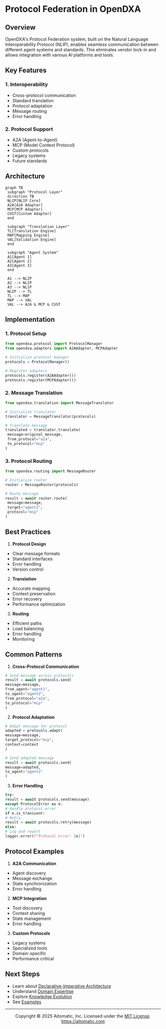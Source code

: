 <!-- markdownlint-disable MD041 -->
<!-- markdownlint-disable MD033 -->
# Protocol Federation in OpenDXA

## Overview

OpenDXA's Protocol Federation system, built on the Natural Language Interoperability Protocol (NLIP), enables seamless communication between different agent systems and standards. This eliminates vendor lock-in and allows integration with various AI platforms and tools.

## Key Features

### 1. Interoperability
- Cross-protocol communication
- Standard translation
- Protocol adaptation
- Message routing
- Error handling

### 2. Protocol Support
- A2A (Agent-to-Agent)
- MCP (Model Context Protocol)
- Custom protocols
- Legacy systems
- Future standards

## Architecture

```mermaid
graph TB
 subgraph "Protocol Layer"
 direction TB
 NLIP[NLIP Core]
 A2A[A2A Adapter]
 MCP[MCP Adapter]
 CUST[Custom Adapter]
 end

 subgraph "Translation Layer"
 TL[Translation Engine]
 MAP[Mapping Engine]
 VAL[Validation Engine]
 end

 subgraph "Agent System"
 A1[Agent 1]
 A2[Agent 2]
 A3[Agent 3]
 end

 A1 --> NLIP
 A2 --> NLIP
 A3 --> NLIP
 NLIP --> TL
 TL --> MAP
 MAP --> VAL
 VAL --> A2A & MCP & CUST
```

## Implementation

### 1. Protocol Setup
```python
from opendxa.protocol import ProtocolManager
from opendxa.adapters import A2AAdapter, MCPAdapter

# Initialize protocol manager
protocols = ProtocolManager()

# Register adapters
protocols.register(A2AAdapter())
protocols.register(MCPAdapter())
```

### 2. Message Translation
```python
from opendxa.translation import MessageTranslator

# Initialize translator
translator = MessageTranslator(protocols)

# Translate message
translated = translator.translate(
 message=original_message,
 from_protocol="a2a",
 to_protocol="mcp"
)
```

### 3. Protocol Routing
```python
from opendxa.routing import MessageRouter

# Initialize router
router = MessageRouter(protocols)

# Route message
result = await router.route(
 message=message,
 target="agent2",
 protocol="mcp"
)
```

## Best Practices

1. **Protocol Design**
 - Clear message formats
 - Standard interfaces
 - Error handling
 - Version control

2. **Translation**
 - Accurate mapping
 - Context preservation
 - Error recovery
 - Performance optimization

3. **Routing**
 - Efficient paths
 - Load balancing
 - Error handling
 - Monitoring

## Common Patterns

1. **Cross-Protocol Communication**
 ```python
 # Send message across protocols
 result = await protocols.send(
 message=message,
 from_agent="agent1",
 to_agent="agent2",
 from_protocol="a2a",
 to_protocol="mcp"
 )
 ```

2. **Protocol Adaptation**
 ```python
 # Adapt message for protocol
 adapted = protocols.adapt(
 message=message,
 target_protocol="mcp",
 context=context
 )

 # Send adapted message
 result = await protocols.send(
 message=adapted,
 to_agent="agent2"
 )
 ```

3. **Error Handling**
 ```python
 try:
 result = await protocols.send(message)
 except ProtocolError as e:
 # Handle protocol error
 if e.is_transient:
 # Retry
 result = await protocols.retry(message)
 else:
 # Log and report
 logger.error(f"Protocol error: {e}")
 ```

## Protocol Examples

1. **A2A Communication**
 - Agent discovery
 - Message exchange
 - State synchronization
 - Error handling

2. **MCP Integration**
 - Tool discovery
 - Context sharing
 - State management
 - Error handling

3. **Custom Protocols**
 - Legacy systems
 - Specialized tools
 - Domain-specific
 - Performance critical

## Next Steps

- Learn about [Declarative-Imperative Architecture](../key-differentiators/declarative-imperative.md)
- Understand [Domain Expertise](../key-differentiators/domain-expertise.md)
- Explore [Knowledge Evolution](../key-differentiators/knowledge-evolution.md)
- See [Examples](../../examples/protocol-federation.md)

---
<p align="center">
Copyright © 2025 Aitomatic, Inc. Licensed under the <a href="../../LICENSE.md">MIT License</a>.
<br/>
<a href="https://aitomatic.com">https://aitomatic.com</a>
</p>
